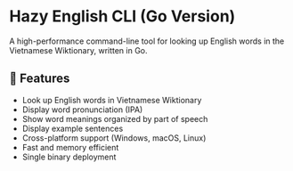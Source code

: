 # Hazy English CLI (Go Version)

A high-performance command-line tool for looking up English words in the Vietnamese Wiktionary, written in Go.

## 🚀 Features

- Look up English words in Vietnamese Wiktionary
- Display word pronunciation (IPA)
- Show word meanings organized by part of speech
- Display example sentences
- Cross-platform support (Windows, macOS, Linux)
- Fast and memory efficient
- Single binary deployment
